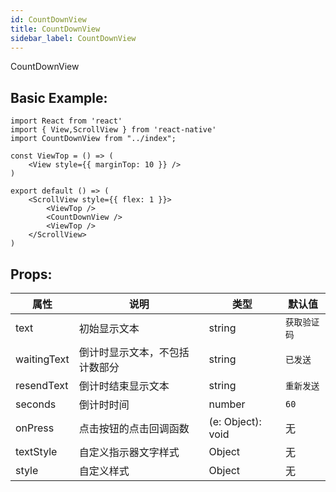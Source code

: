 ```yaml
---
id: CountDownView
title: CountDownView
sidebar_label: CountDownView
---
```


CountDownView

## Basic Example:

```SnackPlayer name=activity-indicator-simple
import React from 'react'
import { View,ScrollView } from 'react-native'
import CountDownView from "../index";

const ViewTop = () => (
    <View style={{ marginTop: 10 }} />
)

export default () => (
    <ScrollView style={{ flex: 1 }}>
        <ViewTop />
        <CountDownView />
        <ViewTop />
    </ScrollView>
)
```

## Props:

属性 | 说明 | 类型 | 默认值
----|-----|------|------
| text    | 初始显示文本 | string | `获取验证码`|
| waitingText    | 倒计时显示文本，不包括计数部分 | string | `已发送`|
| resendText| 倒计时结束显示文本 | string | `重新发送`|
| seconds  | 倒计时时间 | number | `60`|
| onPress    | 点击按钮的点击回调函数 | (e: Object): void |   无  |
| textStyle    | 自定义指示器文字样式 |   Object  | 无 |
| style    | 自定义样式 |   Object  | 无 |
